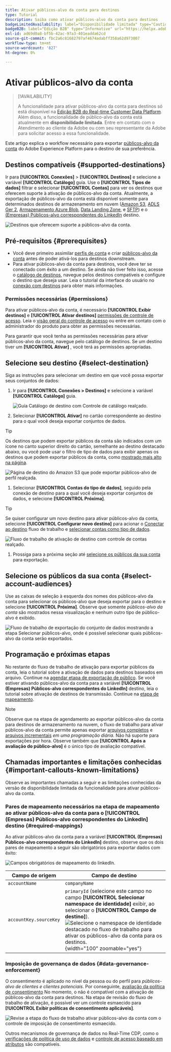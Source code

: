 ```yaml
---
title: Ativar públicos-alvo da conta para destinos
type: Tutorial
description: Saiba como ativar públicos-alvo da conta para destinos
badgeLimitedAvailability: label="Disponibilidade limitada" type="Caution"
badgeB2B: label="Edição B2B" type="Informative" url="https://helpx.adobe.com/legal/product-descriptions/real-time-customer-data-platform-b2b-edition-prime-and-ultimate-packages.html newtab=true"
exl-id: ad69d0a8-bf5b-42ac-97a3-401eadda62cd
source-git-commit: fbc2a6c81682797af4674adabff358a62d973007
workflow-type: tm+mt
source-wordcount: '827'
ht-degree: 0%

---
```


# Ativar públicos-alvo da conta

>[!AVAILABILITY]
>
>A funcionalidade para ativar públicos-alvo da conta para destinos só está disponível na [Edição B2B do Real-time Customer Data Platform](../../rtcdp/b2b-overview.md). Além disso, a funcionalidade de público-alvo da conta está atualmente em **disponibilidade limitada**. Entre em contato com o Atendimento ao cliente da Adobe ou com seu representante da Adobe para solicitar acesso a essa funcionalidade.

Este artigo explica o workflow necessário para exportar [públicos-alvo da conta](/help/segmentation/ui/account-audiences.md) do Adobe Experience Platform para o destino de sua preferência.

## Destinos compatíveis {#supported-destinations}

Ir para **[!UICONTROL Conexões]** > **[!UICONTROL Destinos]** e selecione a variável **[!UICONTROL Catálogo]** guia. Use o **[!UICONTROL Tipos de dados]** filtrar e selecionar **[!UICONTROL Contas]** para ver os destinos que oferecem suporte à ativação de públicos-alvo da conta. Atualmente, a exportação de públicos-alvo da conta está disponível somente para determinados destinos de armazenamento em nuvem ([Amazon S3](/help/destinations/catalog/cloud-storage/amazon-s3.md), [ADLS Ger 2](/help/destinations/catalog/cloud-storage/adls-gen2.md), [Armazenamento Azure Blob](/help/destinations/catalog/cloud-storage/azure-blob.md), [Data Landing Zone](/help/destinations/catalog/cloud-storage/data-landing-zone.md), e [SFTP](/help/destinations/catalog/cloud-storage/sftp.md)) e o [(Empresas) Públicos-alvo correspondentes do LinkedIn](/help/destinations/catalog/social/linkedin.md) destino.

![Destinos que oferecem suporte a públicos-alvo da conta.](/help/destinations/assets/ui/activate-account-audiences/data-types-filter.png)

## Pré-requisitos {#prerequisites}

* Você deve primeiro assimilar [perfis de conta](/help/rtcdp/accounts/account-profile-overview.md) e criar [públicos-alvo da conta](/help/segmentation/ui/account-audiences.md) antes de poder ativá-los para destinos downstream.
* Para ativar públicos-alvo da conta para destinos, você deve ter se conectado com êxito a um destino. Se ainda não tiver feito isso, acesse o [catálogo de destinos](../catalog/overview.md), navegue pelos destinos compatíveis e configure o destino que deseja usar. Leia o tutorial da interface do usuário no [conexão com destinos](./connect-destination.md) para obter mais informações.

### Permissões necessárias {#permissions}

Para ativar públicos-alvo da conta, é necessário **[!UICONTROL Exibir destinos]** e **[!UICONTROL Ativar destinos]** [permissões de controle de acesso](/help/access-control/home.md#permissions). Leia o [visão geral do controle de acesso](/help/access-control/ui/overview.md) ou entre em contato com o administrador do produto para obter as permissões necessárias.

Para garantir que você tenha as permissões necessárias para ativar públicos-alvo da conta, navegue pelo catálogo de destinos. Se um destino tiver um **[!UICONTROL Ativar]** , você terá as permissões apropriadas.

## Selecione seu destino {#select-destination}

Siga as instruções para selecionar um destino em que você possa exportar seus conjuntos de dados:

1. Ir para **[!UICONTROL Conexões > Destinos]** e selecione a variável **[!UICONTROL Catálogo]** guia.

   ![Guia Catálogo de destino com Controle de catálogo realçado.](/help/destinations/assets/ui/export-datasets/catalog-tab.png)

1. Selecionar **[!UICONTROL Ativar]** no cartão correspondente ao destino para o qual você deseja exportar conjuntos de dados.

>[!TIP]
>
>Os destinos que podem exportar públicos da conta são indicados com um ícone no canto superior direito do cartão, semelhante ao destino destacado abaixo, ou você pode usar o filtro de tipo de dados para exibir apenas os destinos que podem exportar públicos da conta, como [mostrado mais alto na página](#supported-destinations).

![Página de destino do Amazon S3 que pode exportar públicos-alvo de perfil realçada.](/help/destinations/assets/ui/activate-account-audiences/amazon-s3-icon-activate-account-audiences.png)

1. Selecionar **[!UICONTROL Contas do tipo de dados]**, seguido pela conexão de destino para a qual você deseja exportar conjuntos de dados, e selecione **[!UICONTROL Próxima]**.

>[!TIP]
> 
>Se quiser configurar um novo destino para ativar públicos-alvo da conta, selecione **[!UICONTROL Configurar novo destino]** para acionar o [Conectar ao destino](/help/destinations/ui/connect-destination.md) fluxo de trabalho e [selecionar contas como tipo de dados](/help/destinations/ui/connect-destination.md#segment-activation-or-dataset-exports).

![Fluxo de trabalho de ativação de destino com controle de contas realçado.](/help/destinations/assets/ui/activate-account-audiences/activate-account-audiences-highlighted.png)

1. Prossiga para a próxima seção até [selecione os públicos da sua conta](#select-profile-audiences) para exportação.

## Selecione os públicos da sua conta {#select-account-audiences}

Use as caixas de seleção à esquerda dos nomes dos públicos-alvo da conta para selecionar os públicos-alvo que deseja exportar para o destino e selecione **[!UICONTROL Próxima]**. Observe que somente *públicos-alvo da conta* são mostrados nessa visualização e nenhum outro tipo de público-alvo é exibido.

![Fluxo de trabalho de exportação do conjunto de dados mostrando a etapa Selecionar públicos-alvo, onde é possível selecionar quais públicos-alvo da conta serão exportados.](/help/destinations/assets/ui/activate-account-audiences/select-account-audiences.png)

## Programação e próximas etapas

No restante do fluxo de trabalho de ativação para exportar públicos da conta, leia o tutorial sobre a ativação de dados para destinos baseados em arquivo. Continue na [agendar etapa de exportação de público](/help/destinations/ui/activate-batch-profile-destinations.md#scheduling). Se você estiver ativando públicos-alvo da conta para a variável **[!UICONTROL (Empresas) Públicos-alvo correspondentes do LinkedIn]** destino, leia o tutorial sobre ativação de destinos de transmissão. Continue na [etapa de mapeamento](/help/destinations/ui/activate-segment-streaming-destinations.md#mapping).

>[!NOTE]
>
>Observe que na etapa de agendamento ao exportar públicos-alvo da conta para destinos de armazenamento na nuvem, o fluxo de trabalho para ativar públicos-alvo da conta permite apenas exportar [arquivos completos](/help/destinations/ui/activate-batch-profile-destinations.md#export-full-files) e [arquivos incrementais](/help/destinations/ui/activate-batch-profile-destinations.md#export-incremental-files) _em uma programação diária_. Não há suporte para exportações por hora. Observe também que **[!UICONTROL Após a avaliação do público-alvo]** é o único tipo de avaliação compatível.

## Chamadas importantes e limitações conhecidas {#important-callouts-known-limitations}

Observe as importantes chamadas a seguir e as limitações conhecidas da versão de disponibilidade limitada da funcionalidade para ativar públicos-alvo da conta.

### Pares de mapeamento necessários na etapa de mapeamento ao ativar públicos-alvo da conta para o **[!UICONTROL (Empresas) Públicos-alvo correspondentes do LinkedIn]** destino {#required-mappings}

Ao ativar públicos-alvo da conta para a variável **[!UICONTROL (Empresas) Públicos-alvo correspondentes do LinkedIn]** destino, observe que os dois pares de mapeamento a seguir são obrigatórios para exportar dados com êxito:

![Campos obrigatórios de mapeamento do linkedIn.](/help/destinations/assets/ui/activate-account-audiences/linkedin-mapping-required-fields.png)

| Campo de origem | Campo de destino |
|---------|----------|
| `accountName` | `companyName` |
| `accountKey.sourceKey` | `primaryId` (selecione este campo no campo **[!UICONTROL Selecionar namespace de identidade]** exibir, ao selecionar o **[!UICONTROL Campo de destino]**). <br> ![Selecione o namespace de identidade destacado no fluxo de trabalho para ativar os públicos-alvo da conta para os destinos.](/help/destinations/assets/ui/activate-account-audiences/identity-namespace-highlighted.png "Selecione o namespace de identidade destacado no fluxo de trabalho para ativar os públicos-alvo da conta para os destinos."){width="100" zoomable="yes"} |

### Imposição de governança de dados {#data-governance-enforcement}

O consentimento é aplicado no nível da pessoa ou do perfil para *públicos-alvo de clientes e clientes potenciais*. Por conseguinte,  [avaliação da política de consentimento](/help/data-governance/enforcement/auto-enforcement.md#consent-policy-evaluation) No momento, o não é compatível com a ativação de públicos-alvo da conta para destinos. Na etapa de revisão do fluxo de trabalho de ativação, é possível ver um controle esmaecido para **[!UICONTROL Exibir políticas de consentimento aplicáveis]**.

![Revise a etapa do fluxo de trabalho ativar públicos-alvo da conta com o controle de imposição de consentimento esmaecido.](/help/destinations/assets/ui/activate-account-audiences/consent-checks-greyed-out.png)

Outros mecanismos de governança de dados no Real-Time CDP, como o [verificações de política de uso de dados](/help/data-governance/enforcement/auto-enforcement.md#consent-policy-evaluation) e [controle de acesso baseado em atributos](/help/destinations/home.md#attribute-based-access) são compatíveis.
